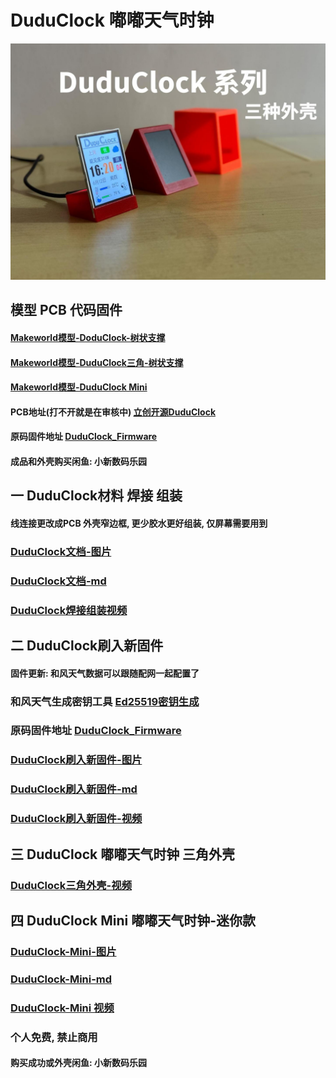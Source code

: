 
# DuduClock 嘟嘟天气时钟

![DuduClock](img/duduclock.jpg)

## 模型 PCB 代码固件

#### [Makeworld模型-DoduClock-树状支撑](https://makerworld.com.cn/zh/models/1295111)
#### [Makeworld模型-DuduClock三角-树状支撑](https://makerworld.com.cn/zh/models/1309028)
#### [Makeworld模型-DuduClock Mini](https://makerworld.com.cn/zh/models/1313903)
#### PCB地址(打不开就是在审核中) [立创开源DuduClock](https://oshwhub.com/lixiaoming1988/duduclock)
#### 原码固件地址 [DuduClock_Firmware](https://github.com/leezicai/DuduClock_Firmware)
#### 成品和外壳购买闲鱼: 小新数码乐园

## 一 DuduClock材料 焊接 组装

#### 线连接更改成PCB 外壳窄边框, 更少胶水更好组装, 仅屏幕需要用到

### [DuduClock文档-图片](document/duduclock.jpg)
### [DuduClock文档-md](document/duduclock.md)
### [DuduClock焊接组装视频](https://www.bilibili.com/video/BV18jTNzaEU4)

## 二 DuduClock刷入新固件

#### 固件更新: 和风天气数据可以跟随配网一起配置了

### 和风天气生成密钥工具 [Ed25519密钥生成](https://leezicai.github.io/tool/)
### 原码固件地址 [DuduClock_Firmware](https://github.com/leezicai/DuduClock_Firmware)
### [DuduClock刷入新固件-图片](document/DuduClock-Firmware.jpg)
### [DuduClock刷入新固件-md](document/DuduClock-Firmware.md)
### [DuduClock刷入新固件-视频](https://www.bilibili.com/video/BV1nvTqzzEjB)

## 三 DuduClock 嘟嘟天气时钟 三角外壳

### [DuduClock三角外壳-视频](https://www.bilibili.com/video/BV1fJMGziEDe/)

## 四 DuduClock Mini 嘟嘟天气时钟-迷你款

### [DuduClock-Mini-图片](document/DuduClock-Mini.jpg)
### [DuduClock-Mini-md](document/DuduClock-Mini.md)
### [DuduClock-Mini 视频](https://www.bilibili.com/video/BV1T1MAzZEUW/)

### 个人免费, 禁止商用
#### 购买成功或外壳闲鱼: 小新数码乐园
